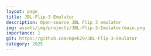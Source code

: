 ```yaml
---
layout: page
title: JBL-Flip-3-Emulator
description: Open-source JBL Flip 3 emulator
img: assets/img/projects/JBL-Flip-3-Emulator/main.png
importance: 1
git: https://github.com/mpek29/JBL-Flip-3-Emulator
category: 2025
---
```



